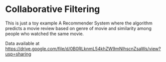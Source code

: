 # Collaborative Filtering
This is just a toy example
A Recommender System where the algorithm predicts a movie review based on genre of movie and similarity among people who watched the same movie.

Data available at https://drive.google.com/file/d/0B0RLknmL54khZW9mNlhscnZsaWs/view?usp=sharing
